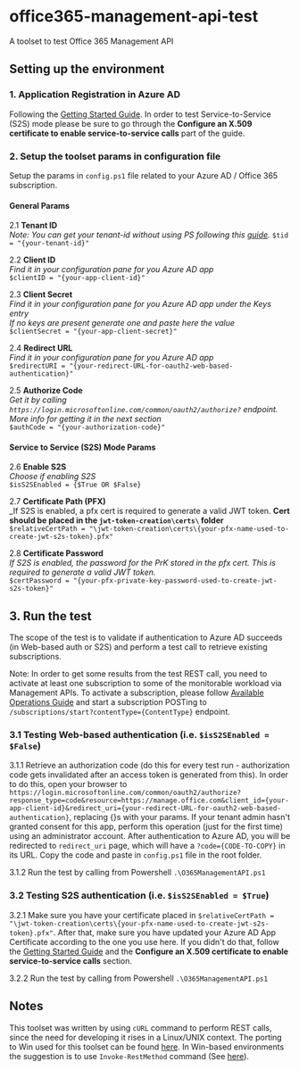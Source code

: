 # office365-management-api-test
A toolset to test Office 365 Management API

## Setting up the environment

### 1. Application Registration in Azure AD

Following the [Getting Started Guide](https://msdn.microsoft.com/en-us/library/office/dn707383.aspx#sectionSection1 "Getting Started Guide"). In order to test Service-to-Service (S2S) mode please be sure to go through the __Configure an X.509 certificate to enable service-to-service calls__ part of the guide.

### 2. Setup the toolset params in configuration file

Setup the params in `config.ps1` file related to your Azure AD / Office 365 subscription.

#### General Params

2.1 __Tenant ID__  
_Note: You can get your tenant-id without using PS following this [guide](http://merill.net/2015/01/how-to-get-the-azure-ad-tenant-id-without-powershell/ "TenantID Guide")._
`$tid = "{your-tenant-id}"`  

2.2 __Client ID__  
_Find it in your configuration pane for you Azure AD app_  
`$clientID = "{your-app-client-id}"`  

2.3 __Client Secret__  
_Find it in your configuration pane for you Azure AD app under the Keys entry_  
_If no keys are present generate one and paste here the value_  
`$clientSecret = "{your-app-client-secret}"`  

2.4 __Redirect URL__  
_Find it in your configuration pane for you Azure AD app_  
`$redirectURI = "{your-redirect-URL-for-oauth2-web-based-authentication}"`  

2.5 __Authorize Code__  
_Get it by calling `https://login.microsoftonline.com/common/oauth2/authorize?` endpoint. More info for getting it in the next section_  
`$authCode = "{your-authorization-code}"`  
  
#### Service to Service (S2S) Mode Params  
  
2.6 __Enable S2S__  
_Choose if enabling S2S_  
`$isS2SEnabled = {$True OR $False}`  

2.7 __Certificate Path (PFX)__  
_If S2S is enabled, a pfx cert is required to generate a valid JWT token. __Cert should be placed in the `jwt-token-creation\certs\` folder__  
`$relativeCertPath = "\jwt-token-creation\certs\{your-pfx-name-used-to-create-jwt-s2s-token}.pfx"`  

2.8 __Certificate Password__  
_If S2S is enabled, the password for the PrK stored in the pfx cert. This is required to generate a valid JWT token._  
`$certPassword = "{your-pfx-private-key-password-used-to-create-jwt-s2s-token}"`  

## 3. Run the test

The scope of the test is to validate if authentication to Azure AD succeeds (in Web-based auth or S2S) and perform a test call to retrieve existing subscriptions.

Note: In order to get some results from the test REST call, you need to activate at least one subscription to some of the monitorable workload via Management APIs. To activate a subscription, please follow [Available Operations Guide](https://msdn.microsoft.com/EN-US/library/office/mt227394.aspx#sectionSection0 "Available Operations Guide") and start a subscription POSTing to `/subscriptions/start?contentType={ContentType}` endpoint.

### 3.1 Testing Web-based authentication (i.e. `$isS2SEnabled = $False`)

3.1.1 Retrieve an authorization code (do this for every test run - authorization code gets invalidated after an access token is generated from this). In order to do this, open your browser to `https://login.microsoftonline.com/common/oauth2/authorize?response_type=code&resource=https://manage.office.com&client_id={your-app-client-id}&redirect_uri={your-redirect-URL-for-oauth2-web-based-authentication}`, replacing {}s with your params. If your tenant admin hasn't granted consent for this app, perform this operation (just for the first time) using an administrator account. After authentication to Azure AD, you will be redirected to `redirect_uri` page, which will have a `?code={CODE-TO-COPY}` in its URL. Copy the code and paste in `config.ps1` file in the root folder.

3.1.2 Run the test by calling from Powershell `.\O365ManagementAPI.ps1`

### 3.2 Testing S2S authentication (i.e. `$isS2SEnabled = $True`)

3.2.1 Make sure you have your certificate placed in `$relativeCertPath = "\jwt-token-creation\certs\{your-pfx-name-used-to-create-jwt-s2s-token}.pfx"`. After that, make sure you have updated your Azure AD App Certificate according to the one you use here. If you didn't do that, follow the [Getting Started Guide](https://msdn.microsoft.com/en-us/library/office/dn707383.aspx#sectionSection1 "Getting Started Guide") and the __Configure an X.509 certificate to enable service-to-service calls__ section.

3.2.2 Run the test by calling from Powershell `.\O365ManagementAPI.ps1`

## Notes

This toolset was written by using `cURL` command to perform REST calls, since the need for developing it rises in a Linux/UNIX context. The porting to Win used for this toolset can be found [here](http://curl.haxx.se/ "cURL Windows"). In Win-based environments the suggestion is to use `Invoke-RestMethod` command (See [here](http://blogs.technet.com/b/heyscriptingguy/archive/2013/10/21/invokerestmethod-for-the-rest-of-us.aspx "Invoke-RestMethod")).